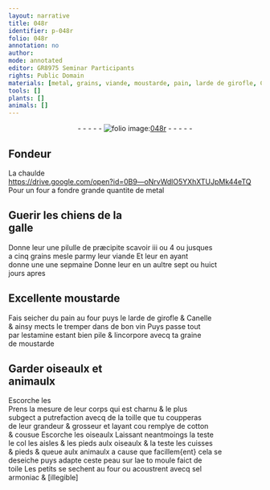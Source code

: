 ```yaml
---
layout: narrative
title: 048r
identifier: p-048r
folio: 048r
annotation: no
author:
mode: annotated
editor: GR8975 Seminar Participants
rights: Public Domain
materials: [metal, grains, viande, moustarde, pain, larde de girofle, Canelle, vin, estamine, graine, de, toille, cotton, peau, toile, sel, armoniac]
tools: []
plants: []
animals: []
---
```


<div class="folio" align="center">- - - - - <a href="http://gallica.bnf.fr/ark:/12148/btv1b10500001g/f101.image" target="_blank"><img src="https://cu-mkp.github.io/2017-workshop-edition/assets/photo-icon.png" alt="folio image: " style="display:inline-block; margin-bottom:-3px;"/>048r</a> - - - - - </div>  
  

## <span class="pro">Fondeur</span>

 
La chaulde<br/>   https://drive.google.com/open?id=0B9—oNrvWdlO5YXhXTUJpMk44eTQ  Pour un four a fondre grande quantite de <span class="m">metal</span>
 
 
  

## Guerir les chiens de la<br/> galle

 
Donne leur une pilulle de præcipite scavoir iii ou 4 ou jusques<br/> a cinq <span class="m">grains</span> mesle parmy leur <span class="m">viande</span> Et leur en ayant<br/> donne une une sepmaine Donne leur en un aultre sept ou huict<br/> jours apres
 
 
  

## Excellente <span class="m">moustarde</span>

 
Fais seicher du <span class="m">pain</span> au four puys le <span class="m">larde de girofle</span> & <span class="m">Canelle</span><br/> & ainsy mects le tremper dans de bon <span class="m">vin</span> Puys passe tout<br/> par l<span class="m">estamine</span> estant bien pile & lincorpore avecq ta <span class="m">graine</span><br/> <span class="m">de</span> <span class="m">moustarde</span>
 
 
  

## Garder oiseaulx et<br/> animaulx

 
Escorche les<br/> Prens la mesure de leur corps qui est charnu & le plus<br/> subgect a putrefaction avecq de la <span class="m">toille</span> que tu coupperas<br/> de leur grandeur & grosseur et layant cou remplye de <span class="m">cotton</span><br/> & cousue Escorche les oiseaulx Laissant neantmoings la teste<br/> le col les aisles & les pieds aulx oiseaulx & la teste les cuisses<br/> & pieds & queue aulx animaulx a cause que facillem{ent} cela se<br/> deseiche puys adapte ceste <span class="m">peau</span> sur lae to moule faict de<br/> <span class="m">toile</span> Les petits se sechent au four ou acoustrent avecq <span class="m">sel</span><br/> <span class="m">armoniac</span> & [illegible]
 
